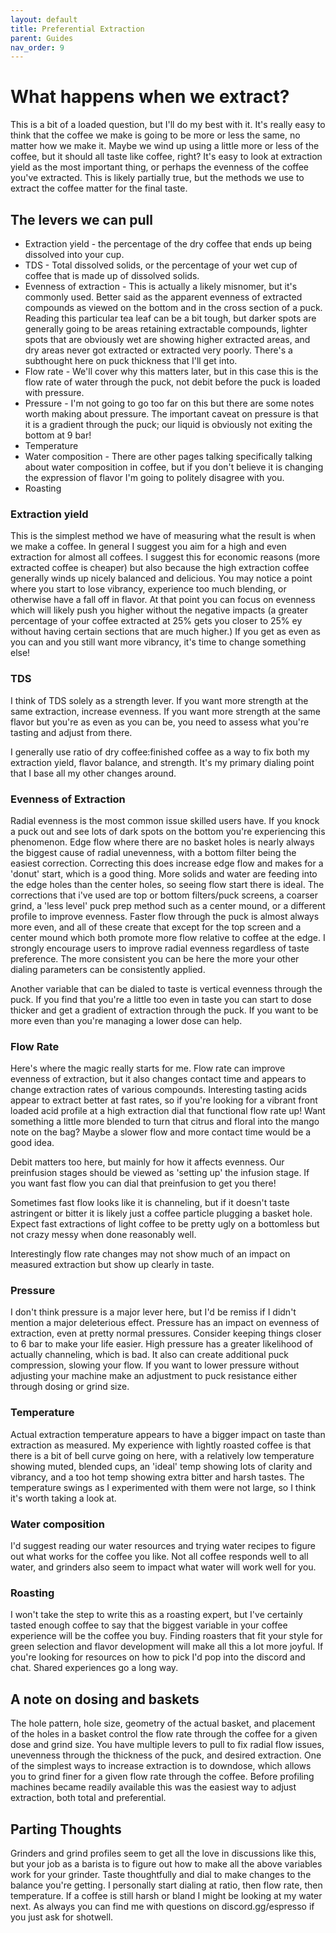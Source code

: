 ```yaml
---
layout: default
title: Preferential Extraction
parent: Guides
nav_order: 9
---
```


# What happens when we extract?
This is a bit of a loaded question, but I'll do my best with it. It's really easy to think that the coffee we make is going to be more or less the same, no matter how we make it. Maybe we wind up using a little more or less of the coffee, but it should all taste like coffee, right? It's easy to look at extraction yield as the most important thing, or perhaps the evenness of the coffee you've extracted. This is likely partially true, but the methods we use to extract the coffee matter for the final taste. 

## The levers we can pull
* Extraction yield - the percentage of the dry coffee that ends up being dissolved into your cup.
* TDS - Total dissolved solids, or the percentage of your wet cup of coffee that is made up of dissolved solids.
* Evenness of extraction - This is actually a likely misnomer, but it's commonly used. Better said as the apparent evenness of extracted compounds as viewed on the bottom and in the cross section of a puck. Reading this particular tea leaf can be a bit tough, but darker spots are generally going to be areas retaining extractable compounds, lighter spots that are obviously wet are showing higher extracted areas, and dry areas never got extracted or extracted very poorly. There's a subthought here on puck thickness that I'll get into.
* Flow rate - We'll cover why this matters later, but in this case this is the flow rate of water through the puck, not debit before the puck is loaded with pressure.
* Pressure - I'm not going to go too far on this but there are some notes worth making about pressure. The important caveat on pressure is that it is a gradient through the puck; our liquid is obviously not exiting the bottom at 9 bar!
* Temperature 
* Water composition - There are other pages talking specifically talking about water composition in coffee, but if you don't believe it is changing the expression of flavor I'm going to politely disagree with you.
* Roasting

### Extraction yield
This is the simplest method we have of measuring what the result is when we make a coffee. In general I suggest you aim for a high and even extraction for almost all coffees. I suggest this for economic reasons (more extracted coffee is cheaper) but also because the high extraction coffee generally winds up nicely balanced and delicious. You may notice a point where you start to lose vibrancy, experience too much blending, or otherwise have a fall off in flavor. At that point you can focus on evenness which will likely push you higher without the negative impacts (a greater percentage of your coffee extracted at 25% gets you closer to 25% ey without having certain sections that are much higher.) If you get as even as you can and you still want more vibrancy, it's time to change something else! 

### TDS
I think of TDS solely as a strength lever. If you want more strength at the same extraction, increase evenness. If you want more strength at the same flavor but you're as even as you can be, you need to assess what you're tasting and adjust from there.

I generally use ratio of dry coffee:finished coffee as a way to fix both my extraction yield, flavor balance, and strength. It's my primary dialing point that I base all my other changes around.

### Evenness of Extraction
Radial evenness is the most common issue skilled users have. If you knock a puck out and see lots of dark spots on the bottom you're experiencing this phenomenon. Edge flow where there are no basket holes is nearly always the biggest cause of radial unevenness, with a bottom filter being the easiest correction. Correcting this does increase edge flow and makes for a 'donut' start, which is a good thing. More solids and water are feeding into the edge holes than the center holes, so seeing flow start there is ideal. The corrections that i've used are top or bottom filters/puck screens, a coarser grind, a 'less level' puck prep method such as a center mound, or a different profile to improve evenness. Faster flow through the puck is almost always more even, and all of these create that except for the top screen and a center mound which both promote more flow relative to coffee at the edge. I strongly encourage users to improve radial evenness regardless of taste preference. The more consistent you can be here the more your other dialing parameters can be consistently applied.

Another variable that can be dialed to taste is vertical evenness through the puck. If you find that you're a little too even in taste you can start to dose thicker and get a gradient of extraction through the puck. If you want to be more even than you're managing a lower dose can help.

### Flow Rate
Here's where the magic really starts for me. Flow rate can improve evenness of extraction, but it also changes contact time and appears to change extraction rates of various compounds. Interesting tasting acids appear to extract better at fast rates, so if you're looking for a vibrant front loaded acid profile at a high extraction dial that functional flow rate up! Want something a little more blended to turn that citrus and floral into the mango note on the bag? Maybe a slower flow and more contact time would be a good idea.

Debit matters too here, but mainly for how it affects evenness. Our preinfusion stages should be viewed as 'setting up' the infusion stage. If you want fast flow you can dial that preinfusion to get you there!

Sometimes fast flow looks like it is channeling, but if it doesn't taste astringent or bitter it is likely just a coffee particle plugging a basket hole. Expect fast extractions of light coffee to be pretty ugly on a bottomless but not crazy messy when done reasonably well.

Interestingly flow rate changes may not show much of an impact on measured extraction but show up clearly in taste.

### Pressure
I don't think pressure is a major lever here, but I'd be remiss if I didn't mention a major deleterious effect. Pressure has an impact on evenness of extraction, even at pretty normal pressures. Consider keeping things closer to 6 bar to make your life easier. High pressure has a greater likelihood of actually channeling, which is bad. It also can create additional puck compression, slowing your flow. If you want to lower pressure without adjusting your machine make an adjustment to puck resistance either through dosing or grind size.

### Temperature
Actual extraction temperature appears to have a bigger impact on taste than extraction as measured. My experience with lightly roasted coffee is that there is a bit of bell curve going on here, with a relatively low temperature showing muted, blended cups, an 'ideal' temp showing lots of clarity and vibrancy, and a too hot temp showing extra bitter and harsh tastes. The temperature swings as I experimented with them were not large, so I think it's worth taking a look at.

### Water composition
I'd suggest reading our water resources and trying water recipes to figure out what works for the coffee you like. Not all coffee responds well to all water, and grinders also seem to impact what water will work well for you.

### Roasting
I won't take the step to write this as a roasting expert, but I've certainly tasted enough coffee to say that the biggest variable in your coffee experience will be the coffee you buy. Finding roasters that fit your style for green selection and flavor development will make all this a lot more joyful. If you're looking for resources on how to pick I'd pop into the discord and chat. Shared experiences go a long way.

## A note on dosing and baskets
The hole pattern, hole size, geometry of the actual basket, and placement of the holes in a basket control the flow rate through the coffee for a given dose and grind size. You have multiple levers to pull to fix radial flow issues, unevenness through the thickness of the puck, and desired extraction. One of the simplest ways to increase extraction is to downdose, which allows you to grind finer for a given flow rate through the coffee. Before profiling machines became readily available this was the easiest way to adjust extraction, both total and preferential.

## Parting Thoughts
Grinders and grind profiles seem to get all the love in discussions like this, but your job as a barista is to figure out how to make all the above variables work for your grinder. Taste thoughtfully and dial to make changes to the balance you're getting. I personally start dialing at ratio, then flow rate, then temperature. If a coffee is still harsh or bland I might be looking at my water next. As always you can find me with questions on discord.gg/espresso if you just ask for shotwell.
